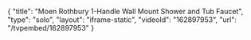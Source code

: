 {
    "title": "Moen Rothbury 1-Handle Wall Mount Shower and Tub Faucet",
    "type": "solo",
    "layout": "iframe-static",
    "videoId": "162897953",
    "url": "\/tvpembed\/162897953"
}